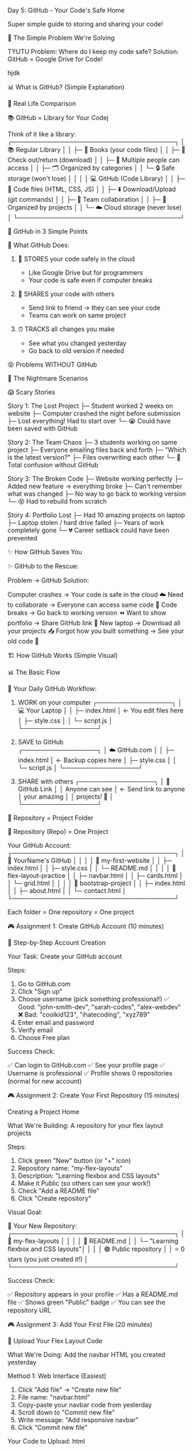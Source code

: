 Day 5: GitHub - Your Code's Safe Home

Super simple guide to storing and sharing your code!

🎯 The Simple Problem We're Solving

 TYUTU
Problem: Where do I keep my code safe?
Solution: GitHub = Google Drive for Code!

hjdk


 📊 What is GitHub? (Simple Explanation)

🤔 Real Life Comparison


📚 GitHub = Library for Your Codej

Think of it like a library:
┌─────────────────────────────────────┐
│ 📚 Regular Library                  │
│ ├─ 📖 Books (your code files)       │
│ ├─ 📝 Check out/return (download)   │
│ ├─ 👥 Multiple people can access    │
│ ├─ 🗂️ Organized by categories       │
│ └─ 🔒 Safe storage (won't lose)     │
│                                     │
│ 💻 GitHub (Code Library)            │
│ ├─ 📄 Code files (HTML, CSS, JS)    │
│ ├─ ⬇️ Download/Upload (git commands) │
│ ├─ 👥 Team collaboration            │
│ ├─ 📁 Organized by projects         │
│ └─ ☁️ Cloud storage (never lose)    │
└─────────────────────────────────────┘


🎯 GitHub in 3 Simple Points


🎯 What GitHub Does:

1. 💾 STORES your code safely in the cloud
   - Like Google Drive but for programmers
   - Your code is safe even if computer breaks

2. 👥 SHARES your code with others
   - Send link to friend → they can see your code
   - Teams can work on same project

3. ⏰ TRACKS all changes you make
   - See what you changed yesterday
   - Go back to old version if needed




 😵 Problems WITHOUT GitHub

🤮 The Nightmare Scenarios


😱 Scary Stories

Story 1: The Lost Project
├─ Student worked 2 weeks on website
├─ Computer crashed the night before submission
├─ Lost everything! Had to start over
└─ 😭 Could have been saved with GitHub

Story 2: The Team Chaos
├─ 3 students working on same project
├─ Everyone emailing files back and forth
├─ "Which is the latest version?"
├─ Files overwriting each other
└─ 🤯 Total confusion without GitHub

Story 3: The Broken Code
├─ Website working perfectly
├─ Added new feature → everything broke
├─ Can't remember what was changed
├─ No way to go back to working version
└─ 😵 Had to rebuild from scratch

Story 4: Portfolio Lost
├─ Had 10 amazing projects on laptop
├─ Laptop stolen / hard drive failed
├─ Years of work completely gone
└─ 💔 Career setback could have been prevented


✨ How GitHub Saves You


✨ GitHub to the Rescue:

Problem → GitHub Solution:

Computer crashes → Your code is safe in the cloud ☁️
Need to collaborate → Everyone can access same code 👥
Code breaks → Go back to working version ⏪
Want to show portfolio → Share GitHub link 🔗
New laptop → Download all your projects 📥
Forgot how you built something → See your old code 👀




 🏗️ How GitHub Works (Simple Visual)

📊 The Basic Flow


🔄 Your Daily GitHub Workflow:

1. WORK on your computer
   ┌─────────────────┐
   │ 💻 Your Laptop  │
   │ ├─ index.html   │ ← You edit files here
   │ ├─ style.css    │
   │ └─ script.js    │
   └─────────────────┘

2. SAVE to GitHub  
   ┌─────────────────┐
   │ ☁️ GitHub.com   │
   │ ├─ index.html   │ ← Backup copies here
   │ ├─ style.css    │
   │ └─ script.js    │
   └─────────────────┘

3. SHARE with others
   ┌─────────────────┐
   │ 🔗 GitHub Link  │
   │ Anyone can see  │ ← Send link to anyone
   │ your amazing    │
   │ projects! 🎉    │
   └─────────────────┘


🎯 Repository = Project Folder


📁 Repository (Repo) = One Project

Your GitHub Account:
┌─────────────────────────────────────┐
│ 👤 YourName's GitHub                │
│                                     │
│ 📁 my-first-website                 │
│ ├─ index.html                       │
│ ├─ style.css                        │
│ └─ README.md                        │
│                                     │
│ 📁 flex-layout-practice             │
│ ├─ navbar.html                      │
│ ├─ cards.html                       │
│ └─ grid.html                        │
│                                     │
│ 📁 bootstrap-project                │
│ ├─ index.html                       │
│ ├─ about.html                       │
│ └─ contact.html                     │
└─────────────────────────────────────┘

Each folder = One repository = One project




 🎮 Assignment 1: Create GitHub Account (10 minutes)

📝 Step-by-Step Account Creation

Your Task: Create your GitHub account

Steps:

1. Go to GitHub.com
2. Click "Sign up"
3. Choose username (pick something professional!)
   ✅ Good: "john-smith-dev", "sarah-codes", "alex-webdev"
   ❌ Bad: "coolkid123", "ihatecoding", "xyz789"
4. Enter email and password
5. Verify email
6. Choose Free plan


Success Check:

✅ Can login to GitHub.com
✅ See your profile page
✅ Username is professional
✅ Profile shows 0 repositories (normal for new account)




 🎮 Assignment 2: Create Your First Repository (15 minutes)

Creating a Project Home

What We're Building: A repository for your flex layout projects

Steps:

1. Click green "New" button (or "+" icon)
2. Repository name: "my-flex-layouts"
3. Description: "Learning flexbox and CSS layouts"
4. Make it Public (so others can see your work!)
5. Check "Add a README file"
6. Click "Create repository"


Visual Goal:

📁 Your New Repository:
┌─────────────────────────────────────┐
│ 📁 my-flex-layouts                  │
│                                     │
│ 📄 README.md                        │
│ └─ "Learning flexbox and CSS layouts"│
│                                     │
│ 🟢 Public repository               │
│ ⭐ 0 stars (you just created it!)   │
└─────────────────────────────────────┘


Success Check:

✅ Repository appears in your profile
✅ Has a README.md file
✅ Shows green "Public" badge
✅ You can see the repository URL




 🎮 Assignment 3: Add Your First File (20 minutes)

📄 Upload Your Flex Layout Code

What We're Doing: Add the navbar HTML you created yesterday

Method 1: Web Interface (Easiest)

1. Click "Add file" → "Create new file"
2. File name: "navbar.html"
3. Copy-paste your navbar code from yesterday
4. Scroll down to "Commit new file"
5. Write message: "Add responsive navbar"
6. Click "Commit new file"


Your Code to Upload:
html
<!DOCTYPE html>
<html>
<head>
    <title>Flexbox Navigation</title>
    <style>
        * { margin: 0; padding: 0; box-sizing: border-box; }
        
        .navbar {
            display: flex;
            justify-content: space-between;
            align-items: center;
            background: #333;
            color: white;
            padding: 1rem;
        }
        
        .logo {
            font-size: 1.5rem;
            font-weight: bold;
        }
        
        .nav-links {
            display: flex;
            list-style: none;
            gap: 1rem;
        }
        
        .nav-links a {
            color: white;
            text-decoration: none;
            padding: 0.5rem 1rem;
        }
        
        .nav-links a:hover {
            background: #555;
        }
        
        @media (max-width: 768px) {
            .nav-links {
                display: none;
            }
        }
    </style>
</head>
<body>
    <nav class="navbar">
        <div class="logo">MyWebsite</div>
        
        <ul class="nav-links">
            <li><a href="#">Home</a></li>
            <li><a href="#">About</a></li>
            <li><a href="#">Contact</a></li>
            <li><a href="#">Login</a></li>
        </ul>
    </nav>
    
    <main style="padding: 2rem;">
        <h1>Welcome to Flexbox Navigation!</h1>
        <p>This navbar is now saved on GitHub! 🎉</p>
    </main>
</body>
</html>


Success Check:

✅ navbar.html appears in your repository
✅ Can click on file to view code
✅ Shows commit message "Add responsive navbar"
✅ File count shows 2 files (README.md + navbar.html)




 🎮 Assignment 4: Add More Files (25 minutes)

📄 Upload Your Other Projects

Add these files one by one:

File 2: cards.html
html
<!DOCTYPE html>
<html>
<head>
    <title>Flexbox Cards</title>
    <style>
        * { margin: 0; padding: 0; box-sizing: border-box; }
        
        .container {
            max-width: 1200px;
            margin: 0 auto;
            padding: 2rem;
        }
        
        .card-container {
            display: flex;
            gap: 2rem;
            flex-wrap: wrap;
        }
        
        .card {
            flex: 1;
            min-width: 250px;
            background: white;
            border-radius: 8px;
            box-shadow: 0 2px 10px rgba(0,0,0,0.1);
            padding: 1.5rem;
        }
        
        .card h3 {
            color: #333;
            margin-bottom: 1rem;
        }
        
        .card p {
            color: #666;
            line-height: 1.6;
        }
        
        @media (max-width: 768px) {
            .card-container {
                flex-direction: column;
            }
        }
    </style>
</head>
<body>
    <div class="container">
        <h1>Our Services</h1>
        
        <div class="card-container">
            <div class="card">
                <h3>Web Design</h3>
                <p>Create beautiful, responsive websites that work perfectly on all devices.</p>
            </div>
            
            <div class="card">
                <h3>Development</h3>
                <p>Build fast, scalable web applications using modern technologies.</p>
            </div>
            
            <div class="card">
                <h3>SEO</h3>
                <p>Optimize your website to rank higher in search results and get more traffic.</p>
            </div>
        </div>
    </div>
</body>
</html>


File 3: grid-layout.html
html
<!DOCTYPE html>
<html>
<head>
    <title>CSS Grid Layout</title>
    <style>
        * { margin: 0; padding: 0; box-sizing: border-box; }
        
        body {
            font-family: Arial, sans-serif;
        }
        
        .grid-container {
            display: grid;
            grid-template-areas: 
                "header header"
                "sidebar main"
                "footer footer";
            grid-template-columns: 200px 1fr;
            grid-template-rows: auto 1fr auto;
            min-height: 100vh;
            gap: 1rem;
            padding: 1rem;
        }
        
        .header {
            grid-area: header;
            background: #333;
            color: white;
            padding: 1rem;
            text-align: center;
        }
        
        .sidebar {
            grid-area: sidebar;
            background: #f4f4f4;
            padding: 1rem;
        }
        
        .main {
            grid-area: main;
            background: white;
            padding: 1rem;
            border: 1px solid #ddd;
        }
        
        .footer {
            grid-area: footer;
            background: #333;
            color: white;
            padding: 1rem;
            text-align: center;
        }
        
        @media (max-width: 768px) {
            .grid-container {
                grid-template-areas: 
                    "header"
                    "main"
                    "sidebar"
                    "footer";
                grid-template-columns: 1fr;
            }
        }
    </style>
</head>
<body>
    <div class="grid-container">
        <header class="header">
            <h1>CSS Grid Demo</h1>
        </header>
        
        <aside class="sidebar">
            <h3>Navigation</h3>
            <ul style="list-style: none;">
                <li style="padding: 0.5rem 0;">Home</li>
                <li style="padding: 0.5rem 0;">About</li>
                <li style="padding: 0.5rem 0;">Services</li>
                <li style="padding: 0.5rem 0;">Contact</li>
            </ul>
        </aside>
        
        <main class="main">
            <h2>Main Content</h2>
            <p>This layout is built with CSS Grid and saved on GitHub!</p>
        </main>
        
        <footer class="footer">
            <p>&copy; 2024 My Website</p>
        </footer>
    </div>
</body>
</html>


Process for Each File:

1. Click "Add file" → "Create new file"
2. Enter filename (cards.html, then grid-layout.html)
3. Paste the code
4. Commit message: "Add card layout" / "Add grid layout"
5. Click "Commit new file"




 🎮 Assignment 5: Update README (15 minutes)

📄 Make Your Repository Look Professional

Click on README.md and then pencil icon (Edit)

Replace content with:
markdown
My Flex Layouts

Learning CSS Flexbox and Grid layouts step by step!

 What's Inside

- `navbar.html` - Responsive navigation bar using Flexbox
- `cards.html` - Card layout with equal heights using Flexbox  
- `grid-layout.html` - Website layout using CSS Grid

 How to View

Click on any HTML file above, then click "Raw" to get the direct link, or copy the code to your local computer.

 What I Learned

- ✅ Flexbox for one-dimensional layouts
- ✅ CSS Grid for two-dimensional layouts
- ✅ Responsive design with media queries
- ✅ How to use GitHub to store and share code

 Live Examples

You can see these layouts in action by downloading the files and opening them in your browser!


*Learning web development one layout at a time! 🚀*


Commit message: "Update README with project details"



 🎮 Assignment 6: Share Your Work (10 minutes)

🔗 Show Off Your GitHub Repository

Get Your Repository Link:

1. Go to your repository main page
2. Copy the URL (something like: github.com/yourusername/my-flex-layouts)
3. This is your portfolio link!


Share Options:

📧 Email to friends: "Check out my coding projects!"
💼 LinkedIn post: "Learning web development, here's my progress"
📱 WhatsApp family: "Look what I built!"
🎓 Resume/CV: Add GitHub link to show your code


Professional Benefits:

✅ Employers can see your actual code
✅ Shows you're actively learning
✅ Demonstrates version control knowledge
✅ Creates a portfolio of your work
✅ Proves you can use professional tools




 🧪 Assignment 7: Test Everything Works (10 minutes)

✅ Final Verification

Check These Things:

1. Repository Structure

✅ my-flex-layouts repository exists
✅ Contains 4 files: README.md, navbar.html, cards.html, grid-layout.html
✅ Each file has descriptive commit messages
✅ README.md is updated with project details


2. File Viewing

✅ Click each HTML file - can see the code
✅ Click "Raw" button - gets direct file link
✅ All commit messages make sense
✅ Files are organized and named clearly


3. Professional Appearance

✅ Repository description is clear
✅ README explains what the project is
✅ Code is properly formatted
✅ No obvious errors in file names


4. Sharing Ready

✅ Repository is public (others can see it)
✅ Repository URL works when shared
✅ You can explain what each file does
✅ Ready to add to resume/portfolio




 🎯 Why This Matters for Your Career

💼 Real-World Benefits


🚀 Career Advantages:

For Job Applications:
├─ 💼 GitHub link on resume shows real code
├─ 👀 Employers can see your actual skills
├─ 📈 Shows consistent learning and progress
├─ 🛠️ Demonstrates version control knowledge
└─ 🎯 Proves you use professional tools

For Learning:
├─ 🔄 Never lose your practice projects
├─ 📚 Build a library of code examples
├─ 👥 Get feedback from other developers
├─ 🔍 Track your improvement over time
└─ 💡 Reference your old solutions

For Collaboration:
├─ 👫 Work on projects with classmates
├─ 🔗 Share code easily with teachers
├─ 🐛 Get help debugging from others
├─ 📖 Learn from other people's code
└─ 🌟 Contribute to open source projects


🎓 Next Steps


🎯 What to Do Next:

This Week:
├─ Add more practice projects to GitHub
├─ Update README files for each project
├─ Share GitHub profile with friends/family
└─ Start following other developers

This Month:
├─ Create 5-10 small projects
├─ Add GitHub link to LinkedIn profile
├─ Join GitHub communities
└─ Start contributing to simple projects

This Year:
├─ Build impressive portfolio projects
├─ Use GitHub for all coding work
├─ Collaborate on team projects
└─ Apply for jobs with GitHub portfolio




 🏆 What You Accomplished Today


🏆 Day 5 Achievements:

✅ Created professional GitHub account
✅ Built your first repository
✅ Uploaded real code projects
✅ Wrote professional README documentation
✅ Made your work shareable with the world
✅ Learned industry-standard version control
✅ Created foundation for coding portfolio

🎯 You Now Know:
├─ What GitHub is and why developers use it
├─ How to store code safely in the cloud
├─ How to share your work with others
├─ How to organize projects professionally
├─ How to document your code properly
└─ How to build a coding portfolio

🚀 Ready for Tomorrow:
├─ More advanced GitHub features
├─ Collaborative coding with teams
├─ Professional development workflow
└─ Building impressive projects to showcase


You're now using the same tools as professional developers! 🎉

Your code is safe, shareable, and ready to impress future employers!
